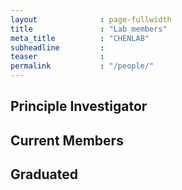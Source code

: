 ```yaml
---
layout              : page-fullwidth
title               : "Lab members"
meta_title          : "CHENLAB"
subheadline         : 
teaser              : 
permalink           : "/people/"
---
```


## Principle Investigator

## Current Members

## Graduated


